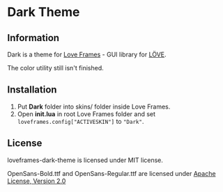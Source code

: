 # Dark Theme
## Information
Dark is a theme for [Love Frames](https://github.com/NikolaiResokav/LoveFrames) - GUI library for [LÖVE](http://www.love2d.org).

The color utility still isn't finished.

## Installation
1. Put **Dark** folder into skins/ folder inside Love Frames.
2. Open **init.lua** in root Love Frames folder and set ```loveframes.config["ACTIVESKIN"]``` to ``"Dark"``.

## License
loveframes-dark-theme is licensed under MIT license.

OpenSans-Bold.ttf and OpenSans-Regular.ttf are licensed under [Apache License, Version 2.0](http://www.apache.org/licenses/LICENSE-2.0.html)